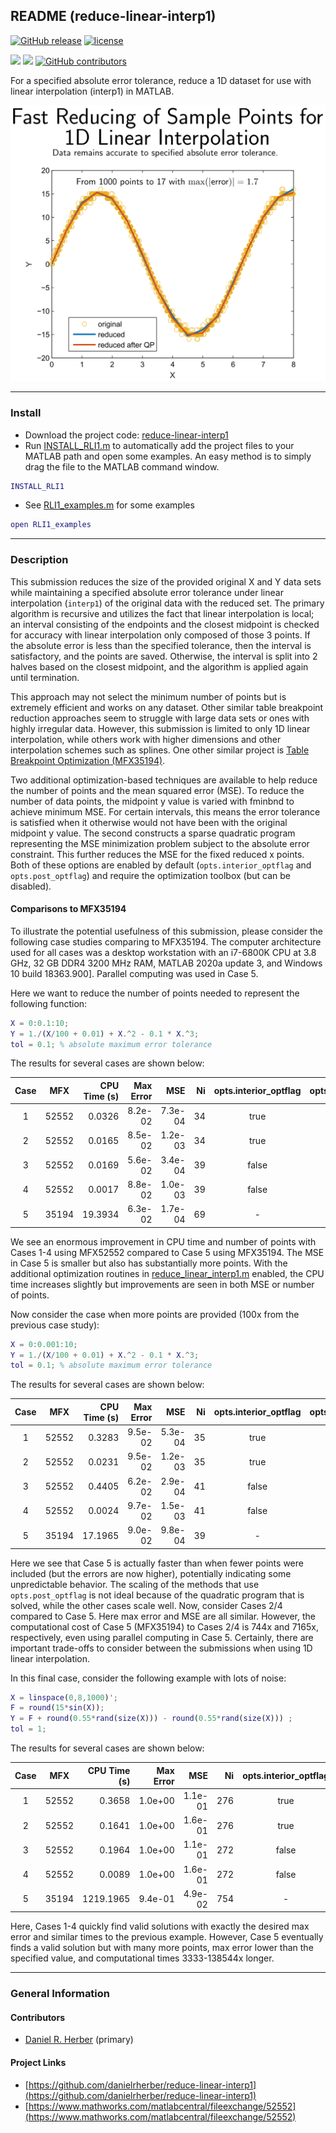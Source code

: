 ## README (reduce-linear-interp1)

[![GitHub release](https://img.shields.io/github/release/danielrherber/reduce-linear-interp1.svg)](https://github.com/danielrherber/reduce-linear-interp1/releases/latest)
[![license](https://img.shields.io/github/license/danielrherber/reduce-linear-interp1.svg)](https://github.com/danielrherber/reduce-linear-interp1/blob/master/License)

[![](https://img.shields.io/badge/language-matlab-EF963C.svg)](https://www.mathworks.com/products/matlab.html)
[![](https://img.shields.io/github/issues-raw/danielrherber/reduce-linear-interp1.svg)](https://github.com/danielrherber/reduce-linear-interp1/issues)
[![GitHub contributors](https://img.shields.io/github/contributors/danielrherber/reduce-linear-interp1.svg)](https://github.com/danielrherber/reduce-linear-interp1/graphs/contributors)

For a specified absolute error tolerance, reduce a 1D dataset for use with linear interpolation (interp1) in MATLAB.

![Readme Image](optional/image.svg)

---
### Install
* Download the project code: [reduce-linear-interp1](https://github.com/danielrherber/reduce-linear-interp1/archive/master.zip)
* Run [INSTALL_RLI1.m](INSTALL_RLI1.m) to automatically add the project files to your MATLAB path and open some examples. An easy method is to simply drag the file to the MATLAB command window.
```matlab
INSTALL_RLI1
```
* See [RLI1_examples.m](examples/RLI1_examples.m) for some examples
```matlab
open RLI1_examples
```

---
### Description
This submission reduces the size of the provided original X and Y data sets while maintaining a specified absolute error tolerance under linear interpolation (```interp1```) of the original data with the reduced set. The primary algorithm is recursive and utilizes the fact that linear interpolation is local; an interval consisting of the endpoints and the closest midpoint is checked for accuracy with linear interpolation only composed of those 3 points. If the absolute error is less than the specified tolerance, then the interval is satisfactory, and the points are saved. Otherwise, the interval is split into 2 halves based on the closest midpoint, and the algorithm is applied again until termination.

This approach may not select the minimum number of points but is extremely efficient and works on any dataset. Other similar table breakpoint reduction approaches seem to struggle with large data sets or ones with highly irregular data. However, this submission is limited to only 1D linear interpolation, while others work with higher dimensions and other interpolation schemes such as splines. One other similar project is [Table Breakpoint Optimization (MFX35194)](https://www.mathworks.com/matlabcentral/fileexchange/35194).

Two additional optimization-based techniques are available to help reduce the number of points and the mean squared error (MSE). To reduce the number of data points, the midpoint y value is varied with fminbnd to achieve minimum MSE. For certain intervals, this means the error tolerance is satisfied when it otherwise would not have been with the original midpoint y value. The second constructs a sparse quadratic program representing the MSE minimization problem subject to the absolute error constraint. This further reduces the MSE for the fixed reduced x points. Both of these options are enabled by default (```opts.interior_optflag``` and ```opts.post_optflag```) and require the optimization toolbox (but can be disabled).

#### Comparisons to MFX35194

To illustrate the potential usefulness of this submission, please consider the following case studies comparing to MFX35194. The computer architecture used for all cases was a desktop workstation with an i7-6800K CPU at 3.8 GHz, 32 GB DDR4 3200 MHz RAM, MATLAB 2020a update 3, and Windows 10 build 18363.900]. Parallel computing was used in Case 5.

Here we want to reduce the number of points needed to represent the following function:
```matlab
X = 0:0.1:10;
Y = 1./(X/100 + 0.01) + X.^2 - 0.1 * X.^3;
tol = 0.1; % absolute maximum error tolerance
```
The results for several cases are shown below:

| Case | MFX | CPU Time (s) | Max Error | MSE | Ni | opts.interior_optflag | opts.post_optflag |
|:-:|:-:|--:|--:|--:|--:|:-:|:-:|
| 1 | 52552 | 0.0326 | 8.2e-02 | 7.3e-04 | 34 | true | true |
| 2 | 52552 | 0.0165 | 8.5e-02 | 1.2e-03 | 34 | true | false |
| 3 | 52552 | 0.0169 | 5.6e-02 | 3.4e-04 | 39 | false | true |
| 4 | 52552 | 0.0017 | 8.8e-02 | 1.0e-03 | 39 | false | false |
| 5 | 35194 | 19.3934 | 6.3e-02 | 1.7e-04 | 69 | - | - |

We see an enormous improvement in CPU time and number of points with Cases 1-4 using MFX52552 compared to Case 5 using MFX35194. The MSE in Case 5 is smaller but also has substantially more points. With the additional optimization routines in [reduce_linear_interp1.m](src/reduce_linear_interp1.m) enabled, the CPU time increases slightly but improvements are seen in both MSE or number of points.

Now consider the case when more points are provided (100x from the previous case study):
```matlab
X = 0:0.001:10;
Y = 1./(X/100 + 0.01) + X.^2 - 0.1 * X.^3;
tol = 0.1; % absolute maximum error tolerance
```
The results for several cases are shown below:

| Case | MFX | CPU Time (s) | Max Error | MSE | Ni | opts.interior_optflag | opts.post_optflag |
|:-:|:-:|--:|--:|--:|--:|:-:|:-:|
| 1 | 52552 | 0.3283 | 9.5e-02 | 5.3e-04 | 35 | true | true |
| 2 | 52552 | 0.0231 | 9.5e-02 | 1.2e-03 | 35 | true | false |
| 3 | 52552 | 0.4405 | 6.2e-02 | 2.9e-04 | 41 | false | true |
| 4 | 52552 | 0.0024 | 9.7e-02 | 1.5e-03 | 41 | false | false |
| 5 | 35194 | 17.1965 | 9.0e-02 | 9.8e-04 | 39 | - | - |

Here we see that Case 5 is actually faster than when fewer points were included (but the errors are now higher), potentially indicating some unpredictable behavior. The scaling of the methods that use ```opts.post_optflag``` is not ideal because of the quadratic program that is solved, while the other cases scale well.
Now, consider Cases 2/4 compared to Case 5. Here max error and MSE are all similar. However, the computational cost of Case 5 (MFX35194) to Cases 2/4 is 744x and 7165x, respectively, even using parallel computing in Case 5. Certainly, there are important trade-offs to consider between the submissions when using 1D linear interpolation.

In this final case, consider the following example with lots of noise:
```matlab
X = linspace(0,8,1000)';
F = round(15*sin(X));
Y = F + round(0.55*rand(size(X))) - round(0.55*rand(size(X))) ;
tol = 1;
```

The results for several cases are shown below:

| Case | MFX | CPU Time (s) | Max Error | MSE | Ni | opts.interior_optflag | opts.post_optflag |
|:-:|:-:|--:|--:|--:|--:|:-:|:-:|
| 1 | 52552 | 0.3658 | 1.0e+00 | 1.1e-01 | 276 | true | true |
| 2 | 52552 | 0.1641 | 1.0e+00 | 1.6e-01 | 276 | true | false |
| 3 | 52552 | 0.1964 | 1.0e+00 | 1.1e-01 | 272 | false | true |
| 4 | 52552 | 0.0089 | 1.0e+00 | 1.6e-01 | 272 | false | false |
| 5 | 35194 | 1219.1965 | 9.4e-01 | 4.9e-02 | 754 | - | - |

Here, Cases 1-4 quickly find valid solutions with exactly the desired max error and similar times to the previous example. However, Case 5 eventually finds a valid solution but with many more points, max error lower than the specified value, and computational times 3333-138544x longer.

---
### General Information

#### Contributors
- [Daniel R. Herber](https://github.com/danielrherber) (primary)

#### Project Links
- [https://github.com/danielrherber/reduce-linear-interp1](https://github.com/danielrherber/reduce-linear-interp1)
- [https://www.mathworks.com/matlabcentral/fileexchange/52552](https://www.mathworks.com/matlabcentral/fileexchange/52552)